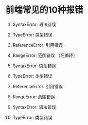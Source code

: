 # 前端常见的10种报错

1. SyntaxError: 语法错误

2. TypeError: 类型错误

3. ReferenceError: 引用错误

4. RangeError: 范围错误 （死循环）

5. SyntaxError: 语法错误

6. TypeError: 类型错误

7. ReferenceError: 引用错误

8. RangeError: 范围错误

9. SyntaxError: 语法错误

10. TypeError: 类型错误






